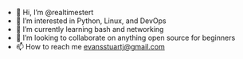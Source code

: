 - 👋 Hi, I’m @realtimestert
- 👀 I’m interested in Python, Linux, and DevOps
- 🌱 I’m currently learning bash and networking
- 💞️ I’m looking to collaborate on anything open source for beginners
- 📫 How to reach me evansstuartj@gmail.com

<!---
realtimestert/realtimestert is a ✨ special ✨ repository because its `README.md` (this file) appears on your GitHub profile.
You can click the Preview link to take a look at your changes.
--->
